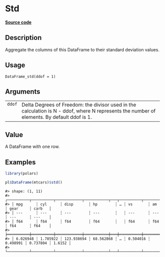

# Std

[**Source code**](https://github.com/pola-rs/r-polars/tree/main/R/dataframe__frame.R#L1191)

## Description

Aggregate the columns of this DataFrame to their standard deviation
values.

## Usage

<pre><code class='language-R'>DataFrame_std(ddof = 1)
</code></pre>

## Arguments

<table>
<tr>
<td style="white-space: nowrap; font-family: monospace; vertical-align: top">
<code id="DataFrame_std_:_ddof">ddof</code>
</td>
<td>
Delta Degrees of Freedom: the divisor used in the calculation is N -
ddof, where N represents the number of elements. By default ddof is 1.
</td>
</tr>
</table>

## Value

A DataFrame with one row.

## Examples

``` r
library(polars)

pl$DataFrame(mtcars)$std()
```

    #> shape: (1, 11)
    #> ┌──────────┬──────────┬────────────┬───────────┬───┬──────────┬──────────┬──────────┬────────┐
    #> │ mpg      ┆ cyl      ┆ disp       ┆ hp        ┆ … ┆ vs       ┆ am       ┆ gear     ┆ carb   │
    #> │ ---      ┆ ---      ┆ ---        ┆ ---       ┆   ┆ ---      ┆ ---      ┆ ---      ┆ ---    │
    #> │ f64      ┆ f64      ┆ f64        ┆ f64       ┆   ┆ f64      ┆ f64      ┆ f64      ┆ f64    │
    #> ╞══════════╪══════════╪════════════╪═══════════╪═══╪══════════╪══════════╪══════════╪════════╡
    #> │ 6.026948 ┆ 1.785922 ┆ 123.938694 ┆ 68.562868 ┆ … ┆ 0.504016 ┆ 0.498991 ┆ 0.737804 ┆ 1.6152 │
    #> └──────────┴──────────┴────────────┴───────────┴───┴──────────┴──────────┴──────────┴────────┘
